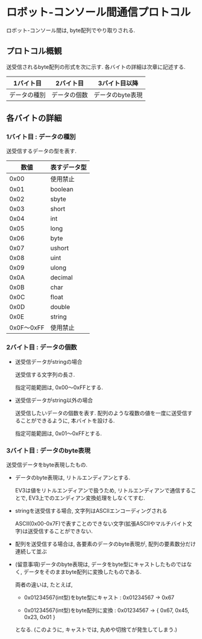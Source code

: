 # ロボット-コンソール間通信プロトコル

ロボット-コンソール間は, byte配列でやり取りされる.

## プロトコル概観

送受信されるbyte配列の形式を次に示す.
各バイトの詳細は次章に記述する.

| 1バイト目 | 2バイト目 | 3バイト目以降 |
| --- | --- | --- |
| データの種別 | データの個数 | データのbyte表現 |

## 各バイトの詳細

### 1バイト目 : データの種別

送受信するデータの型を表す.

数値 | 表すデータ型
--- | ---
0x00 | 使用禁止
0x01 | boolean
0x02 | sbyte
0x03 | short
0x04 | int
0x05 | long
0x06 | byte
0x07 | ushort
0x08 | uint
0x09 | ulong
0x0A | decimal
0x0B | char
0x0C | float
0x0D | double
0x0E | string
0x0F～0xFF | 使用禁止

### 2バイト目 : データの個数

* 送受信データがstringの場合

  送受信する文字列の長さ.

  指定可能範囲は, 0x00～0xFFとする.

* 送受信データがstring以外の場合

  送受信したいデータの個数を表す.
    配列のような複数の値を一度に送受信することができるように, 本バイトを設ける.

  指定可能範囲は, 0x01～0xFFとする.

### 3バイト目 : データのbyte表現

送受信データをbyte表現したもの.

* データのbyte表現は, リトルエンディアンとする.

  EV3は値をリトルエンディアンで扱うため, リトルエンディアンで通信することで, EV3上でのエンディアン変換処理をしなくてすむ.

* stringを送受信する場合, 文字列はASCIIエンコーディングされる

  ASCII(0x00-0x7F)で表すことのできない文字(拡張ASCIIやマルチバイト文字)は送受信することができない.

* 配列を送受信する場合は, 各要素のデータのbyte表現が, 配列の要素数分だけ連続して並ぶ

* (留意事項)データのbyte表現は, データをbyte型にキャストしたものではなく, データをそのままbyte配列に変換したものである.

  両者の違いは, たとえば,

  * 0x01234567(int型)をbyte型にキャスト : 0x01234567 → 0x67

  * 0x01234567(int型)をbyte配列に変換 : 0x01234567 → { 0x67, 0x45, 0x23, 0x01 }

  となる. (このように, キャストでは, 丸めや切捨てが発生してしまう.)



